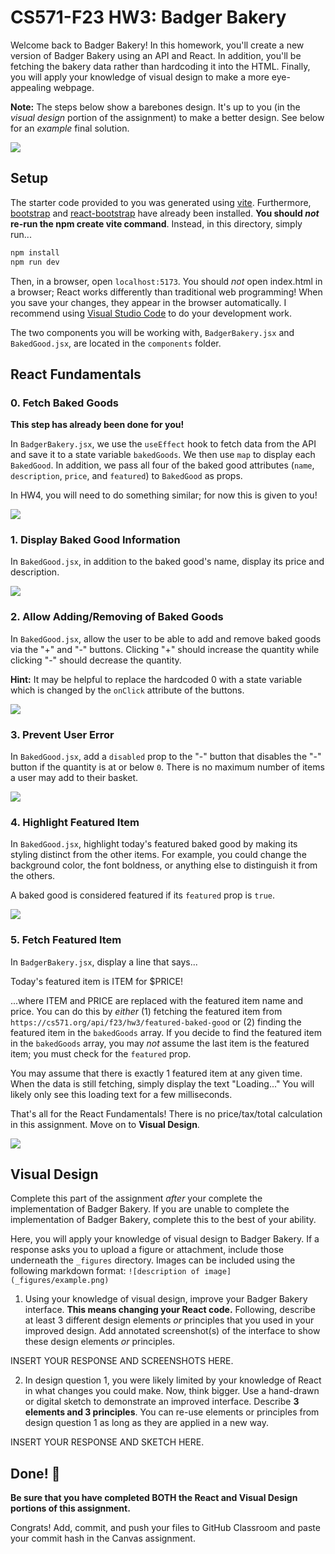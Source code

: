 # CS571-F23 HW3: Badger Bakery

Welcome back to Badger Bakery! In this homework, you'll create a new version of Badger Bakery using an API and React. In addition, you'll be fetching the bakery data rather than hardcoding it into the HTML. Finally, you will apply your knowledge of visual design to make a more eye-appealing webpage.

**Note:** The steps below show a barebones design. It's up to you (in the *visual design* portion of the assignment) to make a better design. See below for an *example* final solution.

![](_figures/example.png)

## Setup

The starter code provided to you was generated using [vite](https://vitejs.dev/guide/). Furthermore, [bootstrap](https://www.npmjs.com/package/bootstrap) and [react-bootstrap](https://www.npmjs.com/package/react-bootstrap) have already been installed. **You should *not* re-run the  npm create vite command**. Instead, in this directory, simply run...

```bash
npm install
npm run dev
```

Then, in a browser, open `localhost:5173`. You should *not* open index.html in a browser; React works differently than traditional web programming! When you save your changes, they appear in the browser automatically. I recommend using [Visual Studio Code](https://code.visualstudio.com/) to do your development work.

The two components you will be working with, `BadgerBakery.jsx` and `BakedGood.jsx`, are located in the `components` folder.

## React Fundamentals

### 0. Fetch Baked Goods

**This step has already been done for you!**

In `BadgerBakery.jsx`, we use the `useEffect` hook to fetch data from the API and save it to a state variable `bakedGoods`. We then use `map` to display each `BakedGood`. In addition, we pass all four of the baked good attributes (`name`, `description`, `price`, and `featured`) to `BakedGood` as props.

In HW4, you will need to do something similar; for now this is given to you!

![](_figures/step0.png)

### 1. Display Baked Good Information

In `BakedGood.jsx`, in addition to the baked good's name, display its price and description.

![](_figures/step1.png)

### 2. Allow Adding/Removing of Baked Goods

In `BakedGood.jsx`, allow the user to be able to add and remove baked goods via the "+" and "-" buttons. Clicking "+" should increase the quantity while clicking "-" should decrease the quantity.

**Hint:** It may be helpful to replace the hardcoded 0 with a state variable which is changed by the `onClick` attribute of the buttons.

![](_figures/step2.png)

### 3. Prevent User Error

In `BakedGood.jsx`, add a `disabled` prop to the "-" button that disables the "-" button if the quantity is at or below `0`. There is no maximum number of items a user may add to their basket.

![](_figures/step3.png)

### 4. Highlight Featured Item

In `BakedGood.jsx`, highlight today's featured baked good by making its styling distinct from the other items. For example, you could change the background color, the font boldness, or anything else to distinguish it from the others.

A baked good is considered featured if its `featured` prop is `true`.

![](_figures/step4.png)

### 5. Fetch Featured Item

In `BadgerBakery.jsx`, display a line that says...

Today's featured item is ITEM for $PRICE!

...where ITEM and PRICE are replaced with the featured item name and price. You can do this by *either* (1) fetching the featured item from `https://cs571.org/api/f23/hw3/featured-baked-good` or (2) finding the featured item in the `bakedGoods` array. If you decide to find the featured item in the `bakedGoods` array, you may *not* assume the last item is the featured item; you must check for the `featured` prop.

You may assume that there is exactly 1 featured item at any given time. When the data is still fetching, simply display the text "Loading..." You will likely only see this loading text for a few milliseconds.

That's all for the React Fundamentals! There is no price/tax/total calculation in this assignment. Move on to **Visual Design**.

![](_figures/step5.png)


## Visual Design

Complete this part of the assignment *after* your complete the implementation of Badger Bakery. If you are unable to complete the implementation of Badger Bakery, complete this to the best of your ability.

Here, you will apply your knowledge of visual design to Badger Bakery. If a response asks you to upload a figure or attachment, include those underneath the `_figures` directory. Images can be included using the following markdown format: `![description of image](_figures/example.png)`

1. Using your knowledge of visual design, improve your Badger Bakery interface. **This means changing your React code.** Following, describe at least 3 different design elements *or* principles that you used in your improved design. Add annotated screenshot(s) of the interface to show these design elements *or* principles.

INSERT YOUR RESPONSE AND SCREENSHOTS HERE.


2. In design question 1, you were likely limited by your knowledge of React in what changes you could make. Now, think bigger. Use a hand-drawn or digital sketch to demonstrate an improved interface. Describe **3 elements and 3 principles**. You can re-use elements or principles from design question 1 as long as they are applied in a new way.

INSERT YOUR RESPONSE AND SKETCH HERE.

## Done! 🥳

**Be sure that you have completed BOTH the React and Visual Design portions of this assignment.**

Congrats! Add, commit, and push your files to GitHub Classroom and paste your commit hash in the Canvas assignment.